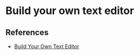 # Build your own text editor

## References

- [Build Your Own Text Editor](https://viewsourcecode.org/snaptoken/kilo/01.setup.html)
